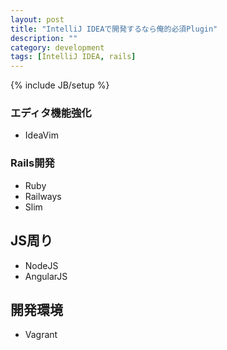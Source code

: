```yaml
---
layout: post
title: "IntelliJ IDEAで開発するなら俺的必須Plugin"
description: ""
category: development
tags: [IntelliJ IDEA, rails]
---
```

{% include JB/setup %}

### エディタ機能強化
* IdeaVim

### Rails開発
* Ruby
* Railways
* Slim

## JS周り
* NodeJS
* AngularJS

## 開発環境
* Vagrant
